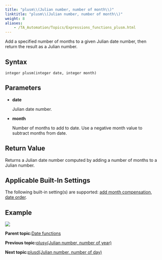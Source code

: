 ```yaml
--- 
title: "plusm\\(Julian number, number of month\\)"
linktitle: "plusm\\(Julian number, number of month\\)"
weight: 8
aliases: 
    - /TA_Automation/Topics/Expressions_functions_plusm.html
---
```


Add a specified number of months to a given Julian date number, then return the result as a Julian number.

## Syntax

`integer plusm(integer date, integer month)`

## Parameters

-   **date**

    Julian date number.

-   **month**

    Number of months to add to date. Use a negative month value to subtract months from date.


## Return Value

Returns a Julian date number computed by adding a number of months to a Julian number.

## Applicable Built-In Settings

The following built-in setting\(s\) are supported: [add month compensation](add_month_compensation.html), [date order](date_order.html).

## Example

![](/images//Images/automationguide_datefunction9.PNG)

**Parent topic:**[Date functions](/TA_Automation/Topics/Expressions_date_functions.html)

**Previous topic:**[plusy\(Julian number, number of year\)](/TA_Automation/Topics/Expressions_functions_plusy.html)

**Next topic:**[plusd\(Julian number, number of day\)](/TA_Automation/Topics/Expressions_functions_plusd.html)

